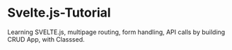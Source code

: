 # Svelte.js-Tutorial
Learning SVELTE.js, multipage routing, form handling, API calls by building CRUD App, with Classsed.
